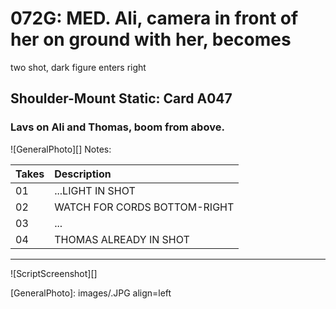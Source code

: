 # 072G: MED. Ali, camera in front of her on ground with her, becomestwo shot, dark figure enters right

## Shoulder-Mount Static: Card A047

### Lavs on Ali and Thomas, boom from above.

![GeneralPhoto][]
Notes: 

| Takes | Description |
|:---|:----|
| 01 | ...LIGHT IN SHOT |
| 02 | WATCH FOR CORDS BOTTOM-RIGHT |
| 03 | ... |
| 04 | THOMAS ALREADY IN SHOT |

----

![ScriptScreenshot][]


[GeneralPhoto]:  images/.JPG align=left
